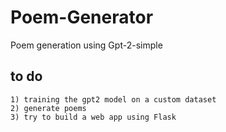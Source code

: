 # Poem-Generator
Poem generation using Gpt-2-simple 

## to do
    1) training the gpt2 model on a custom dataset
    2) generate poems
    3) try to build a web app using Flask
